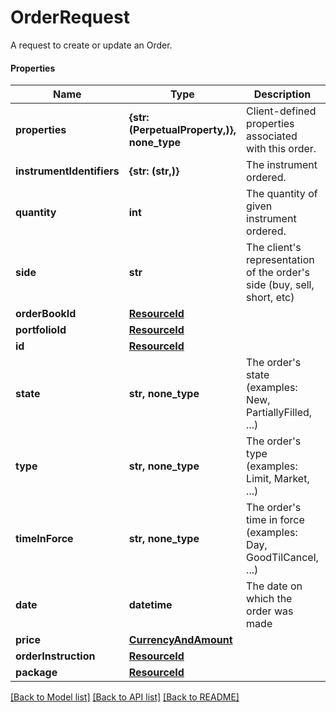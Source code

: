 # OrderRequest

A request to create or update an Order.

#### Properties
Name | Type | Description | Notes
------------ | ------------- | ------------- | -------------
**properties** | **{str: (PerpetualProperty,)}, none_type** | Client-defined properties associated with this order. | [optional] 
**instrumentIdentifiers** | **{str: (str,)}** | The instrument ordered. | 
**quantity** | **int** | The quantity of given instrument ordered. | 
**side** | **str** | The client&#x27;s representation of the order&#x27;s side (buy, sell, short, etc) | 
**orderBookId** | [**ResourceId**](ResourceId.md) |  | [optional] 
**portfolioId** | [**ResourceId**](ResourceId.md) |  | 
**id** | [**ResourceId**](ResourceId.md) |  | 
**state** | **str, none_type** | The order&#x27;s state (examples: New, PartiallyFilled, ...) | [optional] 
**type** | **str, none_type** | The order&#x27;s type (examples: Limit, Market, ...) | [optional] 
**timeInForce** | **str, none_type** | The order&#x27;s time in force (examples: Day, GoodTilCancel, ...) | [optional] 
**date** | **datetime** | The date on which the order was made | [optional] 
**price** | [**CurrencyAndAmount**](CurrencyAndAmount.md) |  | [optional] 
**orderInstruction** | [**ResourceId**](ResourceId.md) |  | [optional] 
**package** | [**ResourceId**](ResourceId.md) |  | [optional] 

[[Back to Model list]](../README.md#documentation-for-models) [[Back to API list]](../README.md#documentation-for-api-endpoints) [[Back to README]](../README.md)


